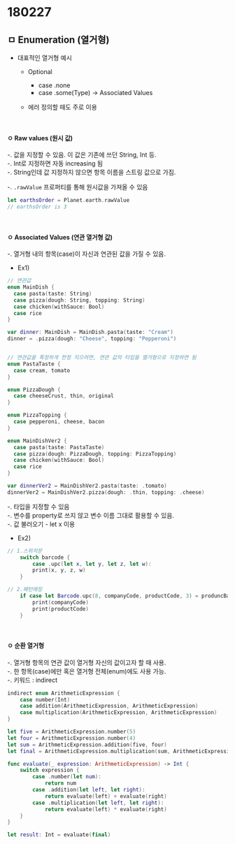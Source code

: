 # 180227
## ㅁ Enumeration (열거형)

- 대표적인 열거형 예시  
    - Optional  
        - case .none  
        - case .some(Type) -> Associated Values  

    - 에러 정의할 때도 주로 이용

<br>

#### ㅇ Raw values (원시 값)
-. 값을 지정할 수 있음. 이 값은 기존에 쓰던 String, Int 등.  
-. Int로 지정하면 자동 increasing 됨  
-. String인데 값 지정하지 않으면 항목 이름을 스트링 값으로 가짐.  
  
  
-. `.rawValue` 프로퍼티를 통해 원시값을 가져올 수 있음  
```swift
let earthsOrder = Planet.earth.rawValue
// earthsOrder is 3
```

<br>

#### ㅇ Associated Values (연관 열거형 값)
-. 열거형 내의 항목(case)이 자신과 연관된 값을 가질 수 있음.     

- Ex1)
``` swift
// 연관값
enum MainDish {
  case pasta(taste: String)
  case pizza(dough: String, topping: String)
  case chicken(withSauce: Bool)
  case rice
}

var dinner: MainDish = MainDish.pasta(taste: "Cream")
dinner = .pizza(dough: "Cheese", topping: "Pepperoni")


// 연관값을 특정하게 한정 지으려면, 연관 값의 타입을 열거형으로 지정하면 됨
enum PastaTaste {
  case cream, tomato
}

enum PizzaDough {
  case cheeseCrust, thin, original
}

enum PizzaTopping {
  case pepperoni, cheese, bacon
}

enum MainDishVer2 {
  case pasta(taste: PastaTaste)
  case pizza(dough: PizzaDough, topping: PizzaTopping)
  case chicken(withSauce: Bool)
  case rice
}

var dinnerVer2 = MainDishVer2.pasta(taste: .tomato)
dinnerVer2 = MainDishVer2.pizza(dough: .thin, topping: .cheese)
```

-. 타입을 지정할 수 있음  
-. 변수를 property로 쓰지 않고 변수 이름 그대로 활용할 수 있음.  
-. 값 불러오기 - let x 이용  

- Ex2)
```swift
// 1.스위치문
    switch barcode {
        case .upc(let x, let y, let z, let w):
        print(x, y, z, w)
    }

// 2.패턴매칭
    if case let Barcode.upc(8, companyCode, productCode, 3) = produncBarcode {
        print(companyCode)
        print(productCode)
    }
```

<br>

#### ㅇ 순환 열거형
-. 열거형 항목의 연관 값이 열거형 자신의 값이고자 할 때 사용.  
-. 한 항목(case)에만 혹은 열거형 전체(enum)에도 사용 가능.  
-. 키워드 : indirect  

```swift
indirect enum ArithmeticExpression {
    case number(Int)
    case addition(ArithmeticExpression, ArithmeticExpression)
    case multiplication(ArithmeticExpression, ArithmeticExpression)
}

let five = ArithmeticExpression.number(5)
let four = ArithmeticExpression.number(4)
let sum = ArithmeticExpression.addition(five, four)
let final = ArithmeticExpression.multiplication(sum, ArithmeticExpression.number(2))

func evaluate(_ expression: ArithmeticExpression) -> Int {
    switch expression {
        case .number(let num):
            return num
        case .addition(let left, let right): 
            return evaluate(left) + evaluate(right)
        case .multiplication(let left, let right):
            return evaluate(left) * evaluate(right)
    }
}

let result: Int = evaluate(final)
```